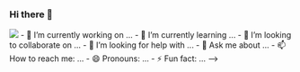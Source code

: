 ### Hi there 👋


<img src="https://capsule-render.vercel.app/api?type=Cylinder&color=auto&height=60&section=header&text=Namhyun%20Github&fontSize=100" />
- 🔭 I’m currently working on ...
- 🌱 I’m currently learning ...
- 👯 I’m looking to collaborate on ...
- 🤔 I’m looking for help with ...
- 💬 Ask me about ...
- 📫 How to reach me: ...
- 😄 Pronouns: ...
- ⚡ Fun fact: ...
-->

